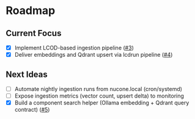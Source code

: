# Roadmap

## Current Focus

- [x] Implement LCOD-based ingestion pipeline ([#3](https://github.com/lcod-team/lcod-rag/issues/3))
- [x] Deliver embeddings and Qdrant upsert via lcdrun pipeline ([#4](https://github.com/lcod-team/lcod-rag/issues/4))

## Next Ideas

- [ ] Automate nightly ingestion runs from nucone.local (cron/systemd)
- [ ] Expose ingestion metrics (vector count, upsert delta) to monitoring
- [x] Build a component search helper (Ollama embedding + Qdrant query contract) ([#5](https://github.com/lcod-team/lcod-rag/issues/5))
